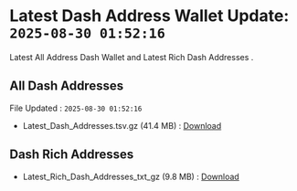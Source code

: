 # Latest Dash Address Wallet Update: `2025-08-30 01:52:16`

Latest All Address Dash Wallet and Latest Rich Dash Addresses .

## All Dash Addresses

File Updated : `2025-08-30 01:52:16`

- Latest_Dash_Addresses.tsv.gz (41.4 MB) : [Download](https://github.com/Pymmdrza/Rich-Address-Wallet/releases/tag/Dash)

## Dash Rich Addresses

- Latest_Rich_Dash_Addresses_txt_gz (9.8 MB) : [Download](https://github.com/Pymmdrza/Rich-Address-Wallet/releases/tag/Dash)
